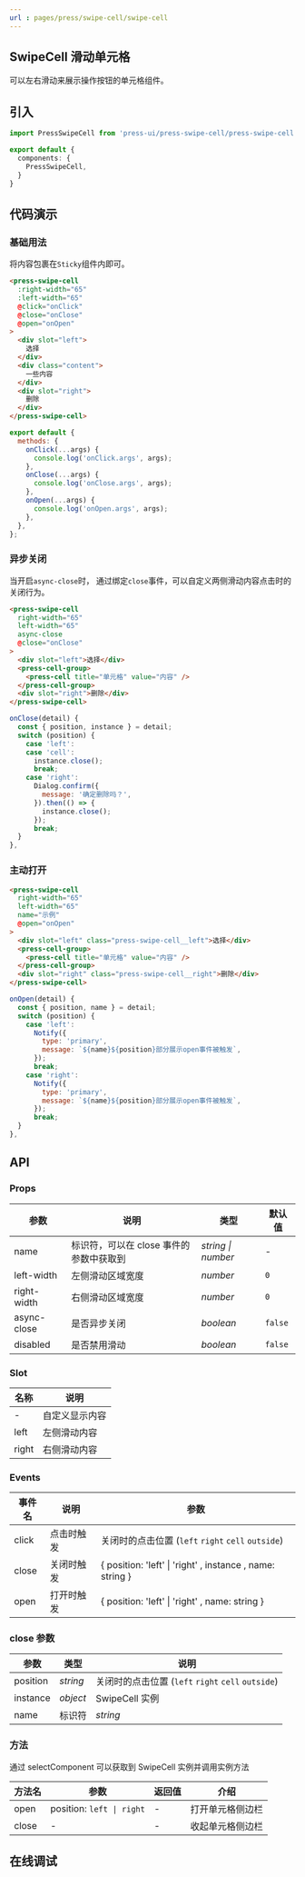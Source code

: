 ```yaml
---
url : pages/press/swipe-cell/swipe-cell
---
```


## SwipeCell 滑动单元格


可以左右滑动来展示操作按钮的单元格组件。


## 引入

```ts
import PressSwipeCell from 'press-ui/press-swipe-cell/press-swipe-cell.vue';

export default {
  components: {
    PressSwipeCell,
  }
}
```

## 代码演示

### 基础用法

将内容包裹在`Sticky`组件内即可。

```html
<press-swipe-cell
  :right-width="65"
  :left-width="65"
  @click="onClick"
  @close="onClose"
  @open="onOpen"
>
  <div slot="left">
    选择
  </div>
  <div class="content">
    一些内容
  </div>
  <div slot="right">
    删除
  </div>
</press-swipe-cell>
```


```js
export default {
  methods: {
    onClick(...args) {
      console.log('onClick.args', args);
    },
    onClose(...args) {
      console.log('onClose.args', args);
    },
    onOpen(...args) {
      console.log('onOpen.args', args);
    },
  },
};
```

### 异步关闭

当开启`async-close`时， 通过绑定`close`事件，可以自定义两侧滑动内容点击时的关闭行为。

```html
<press-swipe-cell
  right-width="65"
  left-width="65"
  async-close
  @close="onClose"
>
  <div slot="left">选择</div>
  <press-cell-group>
    <press-cell title="单元格" value="内容" />
  </press-cell-group>
  <div slot="right">删除</div>
</press-swipe-cell>
```

```js
onClose(detail) {
  const { position, instance } = detail;
  switch (position) {
    case 'left':
    case 'cell':
      instance.close();
      break;
    case 'right':
      Dialog.confirm({
        message: '确定删除吗？',
      }).then(() => {
        instance.close();
      });
      break;
  }
},
```

### 主动打开

```html
<press-swipe-cell
  right-width="65"
  left-width="65"
  name="示例"
  @open="onOpen"
>
  <div slot="left" class="press-swipe-cell__left">选择</div>
  <press-cell-group>
    <press-cell title="单元格" value="内容" />
  </press-cell-group>
  <div slot="right" class="press-swipe-cell__right">删除</div>
</press-swipe-cell>
```

```js
onOpen(detail) {
  const { position, name } = detail;
  switch (position) {
    case 'left':
      Notify({
        type: 'primary',
        message: `${name}${position}部分展示open事件被触发`,
      });
      break;
    case 'right':
      Notify({
        type: 'primary',
        message: `${name}${position}部分展示open事件被触发`,
      });
      break;
  }
},
```

## API

### Props

| 参数        | 说明                                    | 类型               | 默认值  |
| ----------- | --------------------------------------- | ------------------ | ------- |
| name        | 标识符，可以在 close 事件的参数中获取到 | _string \| number_ | -       |
| left-width  | 左侧滑动区域宽度                        | _number_           | `0`     |
| right-width | 右侧滑动区域宽度                        | _number_           | `0`     |
| async-close | 是否异步关闭                            | _boolean_          | `false` |
| disabled    | 是否禁用滑动                            | _boolean_          | `false` |

### Slot

| 名称  | 说明           |
| ----- | -------------- |
| -     | 自定义显示内容 |
| left  | 左侧滑动内容   |
| right | 右侧滑动内容   |

### Events

| 事件名 | 说明       | 参数                                                      |
| ------ | ---------- | --------------------------------------------------------- |
| click  | 点击时触发 | 关闭时的点击位置 (`left` `right` `cell` `outside`)        |
| close  | 关闭时触发 | { position: 'left' \| 'right' , instance , name: string } |
| open   | 打开时触发 | { position: 'left' \| 'right' , name: string }            |

### close 参数

| 参数     | 类型     | 说明                                               |
| -------- | -------- | -------------------------------------------------- |
| position | _string_ | 关闭时的点击位置 (`left` `right` `cell` `outside`) |
| instance | _object_ | SwipeCell 实例                                     |
| name     | 标识符   | _string_                                           |

### 方法

通过 selectComponent 可以获取到 SwipeCell 实例并调用实例方法

| 方法名 | 参数                      | 返回值 | 介绍             |
| ------ | ------------------------- | ------ | ---------------- |
| open   | position: `left \| right` | -      | 打开单元格侧边栏 |
| close  | -                         | -      | 收起单元格侧边栏 |

## 在线调试

<debug-online />
